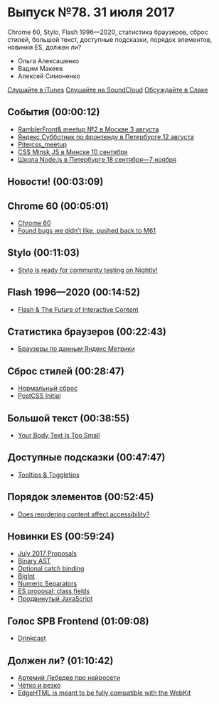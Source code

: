 # Выпуск №78. 31 июля 2017

Chrome 60, Stylo, Flash 1996—2020, статистика браузеров, сброс стилей, большой текст, доступные подсказки, порядок элементов, новинки ES, должен ли?

- Ольга Алексашенко
- Вадим Макеев
- Алексей Симоненко

[Слушайте в iTunes](https://itunes.apple.com/ru/podcast/veb-standarty/id1080500016)
[Слушайте на SoundCloud](https://soundcloud.com/web-standards/episode-78)
[Обсуждайте в Слаке](http://slack.web-standards.ru/)

## События (00:00:12)

- [RamblerFront& meetup №2 в Москве 3 августа](https://habr.ru/p/333834/)
- [Яндекс Субботник по фронтенду в Петербурге 12 августа](https://events.yandex.ru/events/yasubbotnik/12-august-2017/)
- [Pitercss_meetup](https://twitter.com/pitercss_meetup)
- [CSS Minsk JS в Минске 10 сентября](http://css-minsk-js.by/)
- [Школа Node.js в Петербурге 18 сентября—7 ноября](https://academy.yandex.ru/events/frontend/spb-2017/)

## Новости! (00:03:09)

## Chrome 60 (00:05:01)

- [Chrome 60](https://youtu.be/vE7JTf2_-ws)
- [Found bugs we didn’t like, pushed back to M61](https://twitter.com/ChromiumDev/status/890998160729849856)

## Stylo (00:11:03)

- [Stylo is ready for community testing on Nightly!](https://blog.nightly.mozilla.org/2017/07/25/stylo-is-ready-for-community-testing-on-nightly/)

## Flash 1996—2020 (00:14:52)

- [Flash & The Future of Interactive Content](https://blogs.adobe.com/conversations/2017/07/adobe-flash-update.html)

## Статистика браузеров (00:22:43)

- [Браузеры по данным Яндекс Метрики](https://radar.metrika.yandex/browsers?device-category=1&selected_rows=Ct58LP%252CRysHuf%252CnmpVtr%252C%252Fl27zq%252C%252BjXhkh%252Ce1IAm2&chart_type=line-chart)

## Сброс стилей (00:28:47)

- [Нормальный сброс](https://youtu.be/KGYmOlNteas)
- [PostCSS Initial](https://github.com/maximkoretskiy/postcss-initial)

## Большой текст (00:38:55)

- [Your Body Text Is Too Small](https://blog.marvelapp.com/body-text-small/)

## Доступные подсказки (00:47:47)

- [Tooltips & Toggletips](https://inclusive-components.design/tooltips-toggletips/)

## Порядок элементов (00:52:45)

- [Does reordering content affect accessibility?](https://youtu.be/8MAvH6vYbDo)

## Новинки ES (00:59:24)

- [July 2017 Proposals](https://github.com/babel/proposals/issues/19)
- [Binary AST](https://github.com/syg/ecmascript-binary-ast/)
- [Optional catch binding](https://michaelficarra.github.io/optional-catch-binding-proposal/)
- [BigInt](https://github.com/tc39/proposal-bigint)
- [Numeric Separators](https://github.com/tc39/proposal-numeric-separator)
- [ES proposal: class fields](http://2ality.com/2017/07/class-fields.html)
- [Продвинутый JavaScript](https://htmlacademy.ru/intensive/ecmascript)

## Голос SPB Frontend (01:09:08)

- [Drinkcast](http://spb-frontend.ru/podcast/)

## Должен ли? (01:10:42)

- [Артемий Лебедев про нейросети](https://www.facebook.com/temalebedev/posts/10155628650716095)
- [Чётко и резко](https://youtu.be/n0Vy9cYES-4)
- [EdgeHTML is meant to be fully compatible with the WebKit](https://en.wikipedia.org/wiki/Microsoft_Edge#EdgeHTML)
